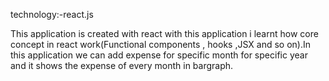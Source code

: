 technology:-react.js

This application is created with react with this application i learnt how core concept in react work(Functional components , hooks ,JSX  and so on).In this application we can add expense for specific month for specific year and it shows the expense of every month in bargraph.
